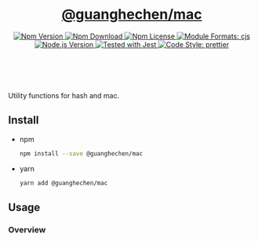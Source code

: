 <header>
  <h1 align="center">
    <a href="https://github.com/guanghechen/sora/tree/@guanghechen/mac@1.0.0-alpha.4/packages/mac#readme">@guanghechen/mac</a>
  </h1>
  <div align="center">
    <a href="https://www.npmjs.com/package/@guanghechen/mac">
      <img
        alt="Npm Version"
        src="https://img.shields.io/npm/v/@guanghechen/mac.svg"
      />
    </a>
    <a href="https://www.npmjs.com/package/@guanghechen/mac">
      <img
        alt="Npm Download"
        src="https://img.shields.io/npm/dm/@guanghechen/mac.svg"
      />
    </a>
    <a href="https://www.npmjs.com/package/@guanghechen/mac">
      <img
        alt="Npm License"
        src="https://img.shields.io/npm/l/@guanghechen/mac.svg"
      />
    </a>
    <a href="#install">
      <img
        alt="Module Formats: cjs"
        src="https://img.shields.io/badge/module_formats-cjs-green.svg"
      />
    </a>
    <a href="https://github.com/nodejs/node">
      <img
        alt="Node.js Version"
        src="https://img.shields.io/node/v/@guanghechen/mac"
      />
    </a>
    <a href="https://github.com/facebook/jest">
      <img
        alt="Tested with Jest"
        src="https://img.shields.io/badge/tested_with-jest-9c465e.svg"
      />
    </a>
    <a href="https://github.com/prettier/prettier">
      <img
        alt="Code Style: prettier"
        src="https://img.shields.io/badge/code_style-prettier-ff69b4.svg?style=flat-square"
      />
    </a>
  </div>
</header>
<br/>

Utility functions for hash and mac.


## Install

* npm

  ```bash
  npm install --save @guanghechen/mac
  ```

* yarn

  ```bash
  yarn add @guanghechen/mac
  ```

## Usage


### Overview

[homepage]: https://github.com/guanghechen/sora/tree/@guanghechen/mac@1.0.0-alpha.4/packages/mac#readme
